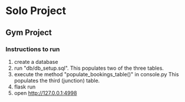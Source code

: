 
# Solo Project

## Gym Project

### Instructions to run

1. create a database
2. run "db/db_setup.sql". This populates two of the three tables.
3. execute the method "populate_bookings_table()" in console.py This populates the third (junction) table.
4. flask run 
5. open http://127.0.0.1:4998

